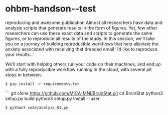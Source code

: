 # ohbm-handson--test
reproducing and awesome publication
Almost all researchers have data and analysis scripts that generate results in the form of figures. Yet, few other researchers can use these exact data and scripts to generate the same figures, or to reproduce all results of the study. In this session, we’ll take you on a journey of building reproducible workflows that help alleviate the anxiety associated with receiving that dreaded email 'I’d like to reproduce your results...'

We’ll start with helping others run your code on their machines, and end up with a fully reproducible workflow running in the cloud, with several pit stops in between.
```
$ pip install -r requirements.txt

```
´´´
git clone https://github.com/MICA-MNI/BrainStat.git
cd BrainStat
python3 setup.py build
python3 setup.py install --user


```
$ python3 code/analyis_01.py

```
